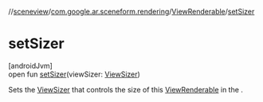 //[sceneview](../../../index.md)/[com.google.ar.sceneform.rendering](../index.md)/[ViewRenderable](index.md)/[setSizer](set-sizer.md)

# setSizer

[androidJvm]\
open fun [setSizer](set-sizer.md)(viewSizer: [ViewSizer](../-view-sizer/index.md))

Sets the [ViewSizer](../-view-sizer/index.md) that controls the size of this [ViewRenderable](index.md) in the .
